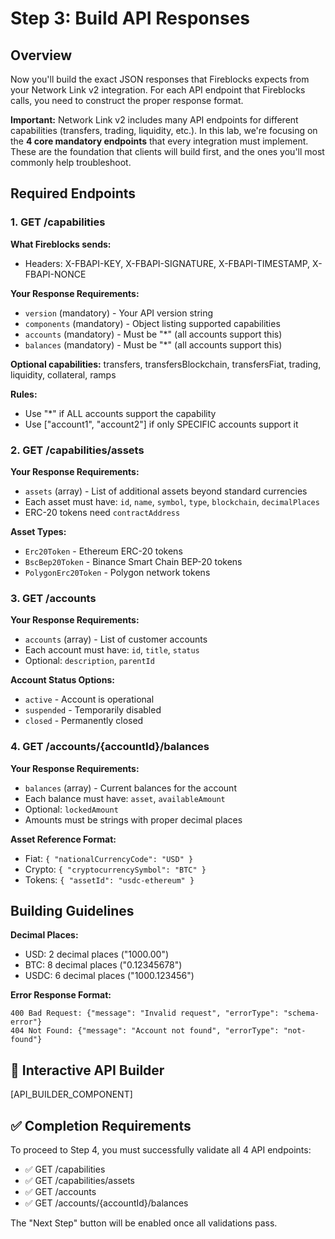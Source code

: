# Step 3: Build API Responses

## Overview

Now you'll build the exact JSON responses that Fireblocks expects from your Network Link v2 integration. For each API endpoint that Fireblocks calls, you need to construct the proper response format.

**Important:** Network Link v2 includes many API endpoints for different capabilities (transfers, trading, liquidity, etc.). In this lab, we're focusing on the **4 core mandatory endpoints** that every integration must implement. These are the foundation that clients will build first, and the ones you'll most commonly help troubleshoot.

## Required Endpoints

### 1. GET /capabilities

**What Fireblocks sends:**
- Headers: X-FBAPI-KEY, X-FBAPI-SIGNATURE, X-FBAPI-TIMESTAMP, X-FBAPI-NONCE

**Your Response Requirements:**
- `version` (mandatory) - Your API version string
- `components` (mandatory) - Object listing supported capabilities
- `accounts` (mandatory) - Must be "*" (all accounts support this)
- `balances` (mandatory) - Must be "*" (all accounts support this)

**Optional capabilities:** transfers, transfersBlockchain, transfersFiat, trading, liquidity, collateral, ramps

**Rules:**
- Use "*" if ALL accounts support the capability
- Use ["account1", "account2"] if only SPECIFIC accounts support it

### 2. GET /capabilities/assets

**Your Response Requirements:**
- `assets` (array) - List of additional assets beyond standard currencies
- Each asset must have: `id`, `name`, `symbol`, `type`, `blockchain`, `decimalPlaces`
- ERC-20 tokens need `contractAddress`

**Asset Types:**
- `Erc20Token` - Ethereum ERC-20 tokens
- `BscBep20Token` - Binance Smart Chain BEP-20 tokens  
- `PolygonErc20Token` - Polygon network tokens

### 3. GET /accounts

**Your Response Requirements:**
- `accounts` (array) - List of customer accounts
- Each account must have: `id`, `title`, `status`
- Optional: `description`, `parentId`

**Account Status Options:**
- `active` - Account is operational
- `suspended` - Temporarily disabled
- `closed` - Permanently closed

### 4. GET /accounts/{accountId}/balances

**Your Response Requirements:**
- `balances` (array) - Current balances for the account
- Each balance must have: `asset`, `availableAmount`
- Optional: `lockedAmount`
- Amounts must be strings with proper decimal places

**Asset Reference Format:**
- Fiat: `{ "nationalCurrencyCode": "USD" }`
- Crypto: `{ "cryptocurrencySymbol": "BTC" }`  
- Tokens: `{ "assetId": "usdc-ethereum" }`

## Building Guidelines

**Decimal Places:**
- USD: 2 decimal places ("1000.00")
- BTC: 8 decimal places ("0.12345678") 
- USDC: 6 decimal places ("1000.123456")

**Error Response Format:**
```
400 Bad Request: {"message": "Invalid request", "errorType": "schema-error"}
404 Not Found: {"message": "Account not found", "errorType": "not-found"}
```

## 🎯 Interactive API Builder

[API_BUILDER_COMPONENT]

## ✅ Completion Requirements

To proceed to Step 4, you must successfully validate all 4 API endpoints:
- ✅ GET /capabilities
- ✅ GET /capabilities/assets  
- ✅ GET /accounts
- ✅ GET /accounts/{accountId}/balances

The "Next Step" button will be enabled once all validations pass.